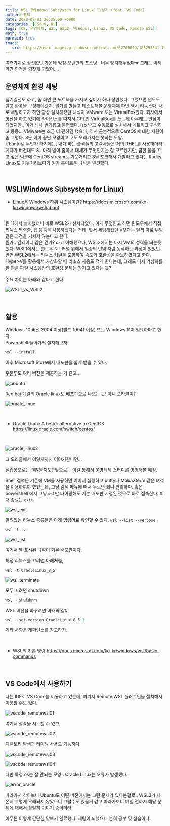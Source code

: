 ```yaml
---
title: WSL (Windows Subsystem for Linux) 맛보기 (feat. VS Code)
author: 펭덕
date: 2022-09-03 20:25:00 +0900
categories: [CS지식, OS]
tags: [OS, 운영체제, WSL, WSL2, Windows, Linux, VS Code, Remote WSL]
math: true
mermaid: true
image:
   src: https://user-images.githubusercontent.com/82709090/188293841-7dd44dce-2715-4a1c-a3c3-239e5182cea7.png
---
```


여러가지로 정신없던 가운데 엄청 오랜만의 포스팅.. 너무 방치해두었다ㅠ 그래도 이제 약간 안정을 되찾게 되었어....

## 운영체제 환경 세팅

심기일전도 하고, 좀 화면 큰 노트북을 가지고 싶어서 하나 장만했다. 그랬으면 윈도도 깔고 환경을 구성해야겠지.
뭔가를 만들고 테스트해볼 운영체제 하면 역시 리눅스다. 새로 세팅하고자 하면 항상 설치해왔던 녀석이 VMware 또는 VirtualBox였다. 회사에서 핫산을 하고 있기에 라이선스를 따져서 GPL인 VirtualBox를 쓰는게 아무래도 안심이 되었지만.. 이거 넘나 번거롭고 불편했다. iso 받고 수동으로 설치해서 네트워크 구성하고 등등... VMware는 조금 더 편하긴 했으나, 역시 근본적으로 CentOS에 대한 지원이 좀 그렇다. 8은 이미 끝난 모양이고, 7도 오래가지는 못하는 모양. <br>
Ubuntu로 무언가 하기에는, 내가 하는 플젝들의 고객사들은 거의 RHEL를 사용하더라. 게다가 버전대도 8.. 아직 발이 좁아서 대세가 무엇인지는 잘 모르겠지만, 급한 불을 끄고 싶은 덕분에 CentOS stream도 기웃거리고 8을 포크해서 개발하고 있다는 Rocky Linux도 기웃거려보다가 뭔가 흥미로운 녀석을 발견했다.

<br>

## WSL(Windows Subsystem for Linux)

- Linux용 Windows 하위 시스템이란?
<https://docs.microsoft.com/ko-kr/windows/wsl/about>

<br>
윈 11에서 설치했더니 바로 WSL2가 설치되었다. 이게 무엇인고 하면 윈도우에서 직접 리눅스 명령줄, 앱 등등을 사용하겠다는 건데, 앞서 세팅해왔던 VM과는 달리 따로 부팅같은 과정을 거치지 않는다고 한다. <br>뭔가.. 컨테이너 같은 건가? 라고 이해했으나, WSL2에서는 다시 VM의 성격을 띄는듯 했다. WSL1에서는 윈도우 NT 커널 위에서 일종의 번역 처럼 동작하는 과정이 있었던 반면 WSL2에서는 리눅스 커널을 포함하여 속도와 호환성을 확보하였다고 한다. Hyper-V를 활용해서 가상화할 때 리소스 사용도 적게 한다는데, 그래도 다시 가상화를 한 만큼 파일 시스템간의 호환성 문제는 가지고 있다는 듯?
<br><br>
주요 차이는 아래와 같다고 한다.

![WSL1_vs_WSL2](https://user-images.githubusercontent.com/82709090/188293103-7bebb115-92de-4324-97f0-2bbe05861c6a.png)

<br>

## 활용

Windows 10 버전 2004 이상(빌드 19041 이상) 또는 Windows 11이 필요하다고 한다. <br>
Powershell 들어가서 설치해보자. 

```powershell
wsl --install
```

이후 Microsoft Store에서 배포판을 쉽게 받을 수 있다.

우분투도 여러 버전을 제공하는 거 같고..

![ubuntu](https://user-images.githubusercontent.com/82709090/188293116-5c94f070-116a-447e-aecd-1f00463160c0.png)

Red hat 계열의 Oracle linux도 배포판으로 나오는 듯! 아니 오라클이?

![oracle_linux](https://user-images.githubusercontent.com/82709090/188293126-25adb33c-0dbf-41cb-8b6f-70b33bb54cb6.png)


<br>

- Oracle Linux: A better alternative to CentOS
<https://linux.oracle.com/switch/centos/>

<br>

![oracle_linux2](https://user-images.githubusercontent.com/82709090/188293144-17d9cc88-b3d8-404d-8365-41a1ac8726b6.png)

그 오라클에서 이렇게까지 이야기한다면...

실습용으로는 괜찮을지도? 앞으로는 이걸 통해서 운영체제 스터디를 병행해볼 예정.

Shell 접속은 기존에 VM을 사용하면 이미지 실행하고 putty나 MobaXterm 같은 녀석을 이용하여야 했었는데, 그냥 검색 메뉴에 떠서 누르면 되니 편리하다. 혹은 powershell 에서 그냥 `wsl`만 타이핑해도 기본 배포판 지정된 것으로 바로 접속한다. 이때 종료는 `exit`.

![wsl_exit](https://user-images.githubusercontent.com/82709090/188293175-31b3481d-746a-41e2-ad28-7343b26f2614.png)

깔려있는 리눅스 종류들은 아래 명령어로 확인할 수 있다. `wsl --list --verbose`
```powershell
wsl -l -v
```

![wsl_list](https://user-images.githubusercontent.com/82709090/188293236-2ca72972-4e40-4f39-8cde-9437833c425a.png)

여기서 별 표시된 녀석이 기본 배포판이다.

특정 리눅스를 끄려면 아래처럼,
```powershell
wsl -t OracleLinux_8_5
```

![wsl_terminate](https://user-images.githubusercontent.com/82709090/188293244-6d3c7e66-4440-4564-8169-85bdf912cc69.png)

모두 끄려면 shutdown
```powershell
wsl --shutdown
```

WSL 버전을 바꾸려면 아래와 같이 
```powershell
wsl --set-version OracleLinux_8_5 1
```
기타 사항은 레퍼런스를 참고하자.

<br>

- WSL의 기본 명령
<https://docs.microsoft.com/ko-kr/windows/wsl/basic-commands>

<br>

## VS Code에서 사용하기

나는 IDE로 VS Code를 이용하고 있는데, 여기서 Remote WSL 플러그인을 설치해서 이용할 수도 있다.

![vscode_remotewsl01](https://user-images.githubusercontent.com/82709090/188293267-fc57df17-d793-47cb-905f-81d2f4ef65cf.png)

여기서 접속을 시도할 수 있고,

![vscode_remotewsl02](https://user-images.githubusercontent.com/82709090/188293295-f7035169-60fd-46c0-aeee-5dc75803cf50.png)

디렉토리 탐색과 터미널 사용도 가능하다.

![vscode_remotewsl03](https://user-images.githubusercontent.com/82709090/188293298-9bebcce2-6801-44ab-a6d1-2d28d00c1075.png)

![vscode_remotewsl04](https://user-images.githubusercontent.com/82709090/188293299-3463ebd9-1630-4077-98da-16e6375bb9a1.png)

다만 특정 os는 잘 안되는 모양.. Oracle Linux는 오류가 발생했다. 

![error_oracle](https://user-images.githubusercontent.com/82709090/188293400-0b2bf02d-44b8-46b4-a868-b6e553fd6641.png)

따라가서 찾아보니 Ubuntu도 어떤 버전에서는 그런 문제가 있다는걸로.. WSL2가 나온지 그렇게 오래되지 않았으니 그럴수도 있을거 같고 따라가보니 며칠 전까지 해당 문제에 대해서 활발히 이야기 중이더라.

아무튼 이렇게 간단한 맛보기 완료했다. 세팅이 되었으니 본격 공부 및 실습이다.